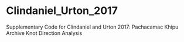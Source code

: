 # Clindaniel_Urton_2017
Supplementary Code for Clindaniel and Urton 2017: Pachacamac Khipu Archive Knot Direction Analysis
